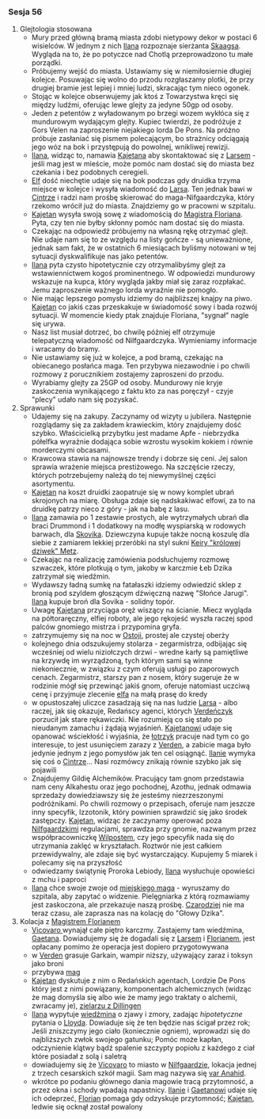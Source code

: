 ### Sesja 56
1. Glejtologia stosowana
    - Mury przed główną bramą miasta zdobi nietypowy dekor w postaci 6 wisielców. W jednym z nich [Ilana](#g_ilana) rozpoznaje sierżanta [Skaagsa](Skaags). Wygląda na to, że po potyczce nad Chotlą przeprowadzono tu małe porządki.
    - Próbujemy wejść do miasta. Ustawiamy się w niemiłosiernie długiej kolejce. Posuwając się wolno do przodu rozgłaszamy plotki, że przy drugiej bramie jest lepiej i mniej ludzi, skracając tym nieco ogonek. 
    - Stojąc w kolejce obserwujemy jak ktoś z Towarzystwa kręci się między ludźmi, oferując lewe glejty za jedyne 50gp od osoby.
    - Jeden z petentów z wyładowanym po brzegi wozem wykłóca się z mundurowym wydającym glejty. Kupiec twierdzi, że podróżuje z Gors Velen na zaproszenie niejakiego lorda De Pons. Na próżno próbuje zasłaniać się pismem polecającym, bo strażnicy odciągają jego wóz na bok i przystępują do powolnej, wnikliwej rewizji.
    - [Ilana](#g_ilana), widząc to, namawia [Kajetana](#g_kajetan) aby skontaktować się z [Larsem](Lars) - jeśli mag jest w mieście, może pomóc nam dostać się do miasta bez czekania i bez podobnych ceregieli.
    - [Elf](#g_kajetan) dość niechętie udaje się na bok podczas gdy druidka trzyma miejsce w kolejce i wysyła wiadomość do [Larsa](#p_lars). Ten jednak bawi w [Cintrze](#l_cintra) i radzi nam prośbę skierować do maga-Nifgaardczyka, który rzekomo wrócił już do miasta. Znajdziemy go w pracowni w szpitalu.
    - [Kajetan](#g_kajetan) wysyła swoją sowę z wiadomością do [Magistra Floriana](#p_florian_z_vicovaro). Pyta, czy ten nie byłby skłonny pomóc nam dostać się do miasta.
    - Czekając na odpowiedź próbujemy na własną rękę otrzymać glejt. Nie udaje nam się to ze względu na listy gończe - są unieważnione, jednak sam fakt, że w ostatnich 6 miesiącach byliśmy notowani w tej sytuacji dyskwalifikuje nas jako petentów.
    - [Ilana](#g_ilana) pyta czysto hipotetycznie czy otrzymalibyśmy glejt za wstawiennictwem kogoś prominentnego. W odpowiedzi mundurowy wskazuje na kupca, który wygląda jakby miał się zaraz rozpłakać. Jemu zaproszenie ważnego lorda wyraźnie nie pomogło.
    - Nie mając lepszego pomysłu idziemy do najbliższej knajpy na piwo. [Kajetan](#g_kajetan) co jakiś czas przeskakuje w świadomość sowy i bada rozwój sytuacji. W momencie kiedy ptak znajduje Floriana, "sygnał" nagle się urywa. 
    - Nasz list musiał dotrzeć, bo chwilę później elf otrzymuje telepatyczną wiadomość od Nilfgaardczyka. Wymieniamy informacje i wracamy do bramy.
    - Nie ustawiamy się już w kolejce, a pod bramą, czekając na obiecanego posłańca maga. Ten przybywa niezawodnie i po chwili rozmowy z porucznikiem zostajemy zaproszeni do przodu. 
    - Wyrabiamy glejty za 25GP od osoby. Mundurowy nie kryje zaskoczenia wynikającego z faktu kto za nas poręczył - czyje "plecy" udało nam się pozyskać.
2. Sprawunki
    - Udajemy się na zakupy. Zaczynamy od wizyty u jubilera. Następnie rozglądamy się za zakładem krawieckim, który znajdujemy dość szybko. Właścicielką przybytku jest madame Apfe - niebrzydka półelfka wyraźnie dodająca sobie wzrostu wysokim kokiem i równie morderczymi obcasami. 
    - Krawcowa stawia na najnowsze trendy i dobrze się ceni. Jej salon sprawia wrażenie miejsca prestiżowego. Na szczęście rzeczy, których potrzebujemy należą do tej niewymyślnej części asortymentu.
    - [Kajetan](#g_kajetan) na koszt druidki zaopatruje się w nowy komplet ubrań skrojonych na miarę. Obsługa zdaje się nadskakiwać elfowi, za to na druidkę patrzy nieco z góry - jak na babę z lasu.
    - [Ilana](#g_ilana) zamawia po 1 zestawie prostych, ale wytrzymałych ubrań dla braci Drummond i 1 dodatkowy na modłę wyspiarską w rodowych barwach, dla [Skovika](Skovik). Dziewczyna kupuje także nocną koszulę dla siebie z zamiarem lekkiej przeróbki na styl sukni [Keiry "królowej dziwek" Metz](Keira).
    - Czekając na realizację zamówienia podsłuchujemy rozmowę szwaczek, które plotkują o tym, jakoby w karczmie Łeb Dzika zatrzymał się wiedźmin.
    - Wydawszy ładną sumkę na fatałaszki idziemy odwiedzić sklep z bronią pod szyldem głoszącym dźwięczną nazwę "Słońce Jarugi". [Ilana](Ilana) kupuje broń dla Sovika - solidny topór.
    - Uwagę [Kajetana](Kajetan) przyciąga oręż wiszący na ścianie. Miecz wygląda na półtoraręczny, elfiej roboty, ale jego rękojeść wyszła raczej spod palców gnomiego mistrza i przypomina gryfa. 
    - zatrzymujemy się na noc w [Ostoji](#l_ostoja), prostej ale czystej oberży
    - kolejnego dnia odszukujemy stolarza - zegarmistrza, odbijając się wcześniej od wielu niziołczych drzwi - wredne karły są pamiętliwe na krzywdę im wyrządzoną, tych którym sami są winne niekoniecznie, w związku z czym oferują usługi po zaporowych cenach. Zegarmistrz, starszy pan z nosem, który sugeruje że w rodzinie mógł się przewinąć jakiś gnom, oferuje natomiast uczciwą cenę i przyjmuje zlecenie [elfa](#g_kajetan) na małą prasę do kredy
    - w opustoszałej uliczce zasadzają się na nas ludzie [Larsa](#p_lars) - albo raczej, jak się okazuje, Redańscy agenci, których [Verdeńczyk](#p_lars) porzucił jak stare rękawiczki. Nie rozumieją co się stało po nieudanym zamachu i żądają wyjaśnień. [Kajetanowi](#g_kajetan) udaje się opanować wściekłość i wyjaśnia, że [łotrzyk](#p_lars) pracuje nad tym co go interesuje, to jest usunięciem zarazy z [Verden](#l_verden), a zabicie maga było jedynie jednym z jego pomysłów jak ten cel osiągnąć. [Ilanie](#g_ilana) wymyka się coś o [Cintrze](#l_cintra)... Nasi rozmówcy znikają równie szybko jak się pojawili
    - Znajdujemy Gildię Alchemików. Pracujący tam gnom przedstawia nam ceny Alkahestu oraz jego pochodnej, Azothu, jednak odmawia sprzedaży dowiedziawszy się że jesteśmy niezrzeszonymi podróżnikami. Po chwili rozmowy o przepisach, oferuje nam jeszcze inny specyfik, Izzotonik, który powinien sprawdzić się jako środek zastępczy. [Kajetan](#g_kajetan), widząc że zaczynamy operować poza [Nilfgaardzkimi](#l_nilfgaard) regulacjami, sprawdza przy gnomie, nazwanym przez współpracowniczkę [Wilpostem](#p_wilpost), czy jego specyfik nada się do utrzymania zaklęć w kryształach. Roztwór nie jest całkiem przewidywalny, ale zdaje się być wystarczający. Kupujemy 5 miarek i polecamy się na przyszłość
    - odwiedzamy świątynię Proroka Lebiody, [Ilana](#g_ilana) wysłuchuje opowieści z mchu i paproci
    - [Ilana](#g_ilana) chce swoje zwoje od [miejskiego maga](#p_florian_z_vicovaro) - wyruszamy do szpitala, aby zapytać o widzenie. Pielęgniarka z którą rozmawiamy jest zaskoczona, ale przekazuje naszą prośbę. [Czarodziej](#p_florian_z_vicovaro) nie ma teraz czasu, ale zaprasza nas na kolację do "Głowy Dzika".
3. Kolacja z [Magistrem Florianem](#p_florian_z_vicovaro)
    - [Vicovaro ](#p_florian_z_vicovaro) wynajął całe piętro karczmy. Zastajemy tam wiedźmina, [Gaetana](#p_gaetan). Dowiadujemy się że dogadali się z [Larsem](#p_lars) i [Florianem](#p_florian_z_vicovaro), jest opłacany pomimo że operacja jest dopiero przygotowywana
    - w [Verden](#l_verden) grasuje Garkain, wampir niższy, używający zaraz i toksyn jako broni
    - przybywa [mag](#p_florian_z_vicovaro)
    - [Kajetan](#g_kajetan) dyskutuje z nim o Redańskich agentach, Lordzie De Pons który jest z nimi powiązany, komponentach alchemicznych (widząc że mag domyśla się albo wie że mamy jego traktaty o alchemii, zwracamy je), [zielarzu z Dillingen](#p_regis)
    - [Ilana](#g_ilana) wypytuje [wiedźmina](#p_gaetan) o zjawy i zmory, zadając _hipotetyczne_ pytania o [Lloyda](#p_lloyd). Dowiaduje się że ten będzie nas ścigał przez rok; Jeśli zniszczymy jego ciało (koniecznie ogniem), wprowadzi się do najbliższych zwłok swojego gatunku; Pomóc może kapłan, odczynienie klątwy bądź spalenie szczypty popiołu z każdego z ciał które posiadał z solą i saletrą
    - dowiadujemy się że [Vicovaro](#l_vicovaro) to miasto w [Nilfgaardzie](#l_nilfgaard), lokacja jednej z trzech cesarskich szkół magii. Sam mag nazywa się [var Anahid](#p_florian_z_vicovaro).
    - wkrótce po podaniu głównego dania magowie tracą przytomność, a przez okna i schody wpadają napastnicy. [Ilanie](#g_ilana) i [Gaetanowi](#p_gaetan) udaje się ich odeprzeć, [Florian](#p_florian_z_vicovaro) pomaga gdy odzyskuje przytomność; [Kajetan](#g_kajetan), ledwie się ocknął został powalony